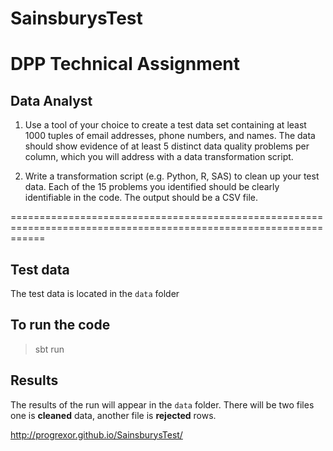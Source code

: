 # SainsburysTest

DPP Technical Assignment
==================================================================================================================
## Data Analyst

1. Use a tool of your choice to create a test data set containing at least 1000 tuples of email addresses, phone numbers, and names. The data should show evidence of at least 5 distinct data quality problems per column, which you will address with a data transformation script.

2. Write a transformation script (e.g. Python, R, SAS) to clean up your test data. Each of the 15 problems you identified should be clearly identifiable in the code. The output should be a CSV file.

==================================================================================================================

## Test data
The test data is located in the `data` folder

## To run the code
> sbt run

## Results
The results of the run will appear in the `data` folder.
There will be two files one is **cleaned** data, another file is **rejected** rows.


http://progrexor.github.io/SainsburysTest/
